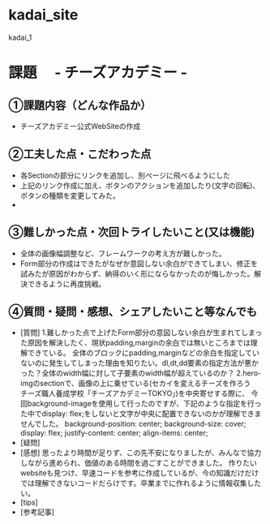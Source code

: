# kadai_site
kadai_1

# 課題　 - チーズアカデミー -

## ①課題内容（どんな作品か）
- チーズアカデミー公式WebSiteの作成

## ②工夫した点・こだわった点
- 各Sectionの部分にリンクを追加し、別ページに飛べるようにした
- 上記のリンク作成に加え、ボタンのアクションを追加したり(文字の回転)、ボタンの種類を変更してみた。
- 

## ③難しかった点・次回トライしたいこと(又は機能)
- 全体の画像幅調整など、フレームワークの考え方が難しかった。
- Form部分の作成はできたがなぜか意図しない余白ができてしまい、修正を試みたが原因がわからず、納得のいく形にならなかったのが悔しかった。解決できるように再度挑戦。

## ④質問・疑問・感想、シェアしたいこと等なんでも
- [質問]
1.難しかった点で上げたForm部分の意図しない余白が生まれてしまった原因を解決したく、現状padding,marginの余白では無いところまでは理解できている。
全体のブロックにpadding,marginなどの余白を指定していないのに発生してしまった理由を知りたい。dl,dt,dd要素の指定方法が悪かった？全体のwidth幅に対して子要素のwidth幅が超えているのか？
2.hero-imgのsectionで、画像の上に乗せている(セカイを変えるチーズを作ろう　チーズ職人養成学校「チーズアカデミーTOKYO」)を中央寄せする際に、
今回background-imageを使用して行ったのですが、下記のような指定を行った中でdisplay: flex;をしないと文字が中央に配置できないのかが理解できませんでした。
    background-position: center;
    background-size: cover;
    display: flex;
    justify-content: center;
    align-items: center;
- [疑問]
- [感想]
思ったより時間が足りず、この先不安になりましたが、みんなで協力しながら進められ、価値のある時間を過ごすことができました。
作りたいwebsiteも見つけ、早速コードを参考に作成しているが、今の知識だけだけでは理解できないコードだらけです。卒業までに作れるように情報収集したい。
- [tips]
- [参考記事]
